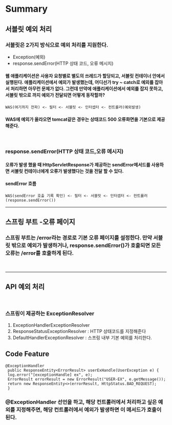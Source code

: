 # Summary
## 서블릿 예외 처리
### 서블릿은 2가지 방식으로 예외 처리를 지원한다.
* Exception(예외)
* response.sendError(HTTP 상태 코드, 오류 메시지)

#### 웹 애플리케이션은 사용자 요청별로 별도의 쓰레드가 할당되고, 서블릿 컨테이너 안에서 실행된다. 애플리케이션에서 예외가 발생했는데, 어디선가 try ~ catch로 예외를 잡아서 처리하면 아무런 문제가 없다. 그런데 만약에 애플리케이션에서 예외를 잡지 못하고, 서블릿 밖으로 까지 예외가 전달되면 어떻게 동작할까?
```
WAS(여기까지 전파) <- 필터 <- 서블릿 <- 인터셉터 <- 컨트롤러(예외발생)
```
#### WAS에 예외가 올라오면 tomcat같은 경우는 상태코드 500 오류화면을 기본으로 제공해준다.
</br>

### response.sendError(HTTP 상태 코드,오류 메시지)
#### 오류가 발생 했을 때 HttpServletResponse가 제공하는 sendError메서드를 사용하면 서블릿 컨테이너에게 오류가 발생했다는 것을 전달 할 수 있다. 
#### sendError 흐름
```
WAS(sendError 호출 기록 확인) <- 필터 <- 서블릿 <- 인터셉터 <- 컨트롤러
(response.sendError())
```
---
## 스프링 부트 -오류 페이지
### 스프링 부트는 /error라는 경로로 기본 오류 페이지를 설정한다. 만약 서블릿 밖으로 예외가 발생하거나, response.sendError()가 호출되면 모든 오류는 /error를 호출하게 된다.
</br>

---
## API 예외 처리
</br>

### 스프링이 제공하는 ExceptionResolver

1. ExceptionHandlerExceptionResolver
2. ResponseStatusExceptionResolver : HTTP 상태코드를 지정해준다
3. DefaultHandlerExceptionResolver : 스프링 내부 기본 예외를 처리한다.

## Code Feature

```
@ExceptionHandler
 public ResponseEntity<ErrorResult> userExHandle(UserException e) {
 log.error("[exceptionHandle] ex", e);
 ErrorResult errorResult = new ErrorResult("USER-EX", e.getMessage());
 return new ResponseEntity<>(errorResult, HttpStatus.BAD_REQUEST);
 }
 ```
 ### @ExceptionHandler 선언을 하고, 해당 컨트롤러에서 처리하고 싶은 예외를 지정해주면, 해당 컨트롤러에서 예외가 발생하면 이 메서드가 호출이 된다.
